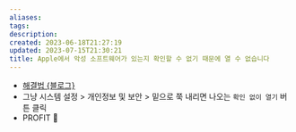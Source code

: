 ```yaml
---
aliases: 
tags: 
description:
created: 2023-06-18T21:27:19
updated: 2023-07-15T21:30:21
title: Apple에서 악성 소프트웨어가 있는지 확인할 수 없기 때문에 열 수 없습니다
---
```

- [해결법 {블로그}](https://kwaziimom.tistory.com/738)
- 그냥 시스템 설정 > 개인정보 및 보안 > 밑으로 쭉 내리면 나오는 `확인 없이 열기` 버튼 클릭
- PROFIT 💸
